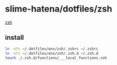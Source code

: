 # slime-hatena/dotfiles/zsh

[zsh](https://github.com/zsh-users/zsh)

## install

```sh { name=zsh-install }
ln -nfs ~/.dotfiles/env/zsh/.zshrc ~/.zshrc
ln -nfs ~/.dotfiles/env/zsh/.zsh.d ~/.zsh.d
touch ./.zsh.d/functions/___local_functions.zsh
```
